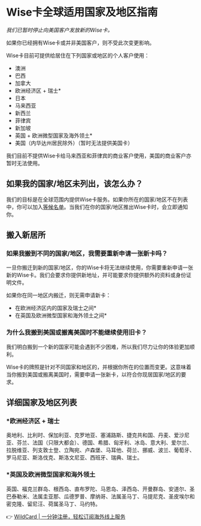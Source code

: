 # Wise卡全球适用国家及地区指南

*我们已暂时停止向美国客户发放新的Wise卡。*

如果你已经拥有Wise卡或并非美国客户，则不受此次变更影响。

Wise卡目前可提供给居住在下列国家或地区的个人客户使用：

- 澳洲
- 巴西
- 加拿大
- 欧洲经济区 + 瑞士*
- 日本
- 马来西亚
- 新西兰
- 菲律宾
- 新加坡
- 英国 + 欧洲微型国家及海外领土*
- 美国（内华达州居民除外）（暂时无法提供美国卡）

我们目前不提供Wise卡给马来西亚和菲律宾的商业客户使用，美国的商业客户亦暂时无法使用。

## 如果我的国家/地区未列出，该怎么办？

我们的目标是在全球范围内提供Wise卡服务。如果你所在的国家/地区不在列表中，你可以加入[等候名单](https://wise.com/gb/card/waitlist)。当我们在你的国家/地区推出Wise卡时，会立即通知你。

## 搬入新居所

### 如果我搬到不同的国家/地区，我需要重新申请一张新卡吗？

一旦你搬迁到新的国家/地区，你的Wise卡将无法继续使用，你需要重新申请一张新的Wise卡。我们会要求你提供新地址，并可能要求你提供额外的资料或身份证明文件。

如果你在同一地区内搬迁，则无需申请新卡：

- 在欧洲经济区内的国家及瑞士之间*
- 在英国及欧洲微型国家和海外领土之间*

### 为什么我搬到美国或搬离美国时不能继续使用旧卡？

我们明白搬到一个新的国家可能会遇到不少困难，所以我们尽力让你的体验更加顺利。

Wise卡的牌照是针对不同国家和地区的，并根据你所在的位置而变更。这意味着当你搬到美国或搬离美国时，需要申请一张新卡，以符合你现居国家/地区的要求。

## 详细国家及地区列表

### *欧洲经济区 + 瑞士
奥地利、比利时、保加利亚、克罗地亚、塞浦路斯、捷克共和国、丹麦、爱沙尼亚、芬兰、法国（只限大都会）、德国、希腊、匈牙利、冰岛、意大利、爱尔兰、拉脱维亚、列支敦士登、立陶宛、卢森堡、马耳他、荷兰、挪威、波兰、葡萄牙、罗马尼亚、斯洛伐克、斯洛文尼亚、西班牙、瑞典、瑞士。

### *英国及欧洲微型国家和海外领土
英国、福克兰群岛、根西岛、直布罗陀、马恩岛、泽西岛、开曼群岛、安道尔、圣巴泰勒米、法属圭亚那、瓜德罗普、摩纳哥、法属圣马丁、马提尼克、圣皮埃尔和密克隆、留尼汪、荷属圣马丁、马约特。

👉 [WildCard | 一分钟注册，轻松订阅海外线上服务](https://bbtdd.com/WildCard)
